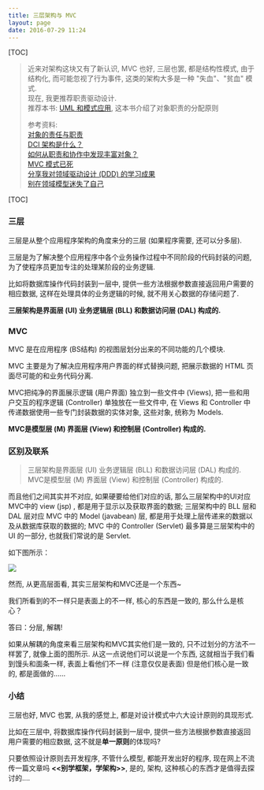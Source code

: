 ```yaml
---
title: 三层架构与 MVC
layout: page
date: 2016-07-29 11:24
---
```


[TOC]

> 近来对架构这块又有了新认识, MVC 也好, 三层也罢, 都是结构性模式, 由于结构化, 而可能忽视了行为事件, 这类的架构大多是一种 "失血"、"贫血" 模式.<br>
> 现在, 我更推荐职责驱动设计.<br>
> 推荐本书: [UML 和模式应用](https://share.weiyun.com/ffebfff0ea72831e6d0a96905f359d06), 这本书介绍了对象职责的分配原则<br>
>
> 参考资料:<br>
> [对象的责任与职责](http://www.jdon.com/38045)<br>
> [DCI 架构是什么？](http://www.jdon.com/37976)<br>
> [如何从职责和协作中发现丰富对象？](http://www.jdon.com/38071)<br>
> [MVC 模式已死](http://www.jdon.com/38448)<br>
> [分享我对领域驱动设计 (DDD) 的学习成果](http://kb.cnblogs.com/page/117717/)<br>
> [别在领域模型迷失了自己](http://www.cnblogs.com/tsoukw/archive/2007/09/28/908983.html)

[TOC]

### 三层
三层是从整个应用程序架构的角度来分的三层 (如果程序需要, 还可以分多层).

三层是为了解决整个应用程序中各个业务操作过程中不同阶段的代码封装的问题, 为了使程序员更加专注的处理某阶段的业务逻辑.

比如将数据库操作代码封装到一层中, 提供一些方法根据参数直接返回用户需要的相应数据, 这样在处理具体的业务逻辑的时候, 就不用关心数据的存储问题了.

**三层架构是界面层 (UI) 业务逻辑层 (BLL) 和数据访问层 (DAL) 构成的.**

### MVC
MVC 是在应用程序 (BS结构) 的视图层划分出来的不同功能的几个模块.

MVC 主要是为了解决应用程序用户界面的样式替换问题, 把展示数据的 HTML 页面尽可能的和业务代码分离.

MVC把纯净的界面展示逻辑 (用户界面) 独立到一些文件中 (Views), 把一些和用户交互的程序逻辑 (Controller) 单独放在一些文件中, 在 Views 和 Controller 中传递数据使用一些专门封装数据的实体对象, 这些对象, 统称为 Models.

**MVC是模型层 (M) 界面层 (View) 和控制层 (Controller) 构成的.**

### 区别及联系
> 三层架构是界面层 (UI) 业务逻辑层 (BLL) 和数据访问层 (DAL) 构成的.<br>
> MVC是模型层 (M) 界面层 (View) 和控制层 (Controller) 构成的.

而且他们之间其实并不对应, 如果硬要给他们对应的话, 那么三层架构中的UI对应MVC中的 view (jsp) , 都是用于显示以及获取界面的数据; 三层架构中的 BLL 层和 DAL 层对应 MVC 中的 Model (javabean) 层, 都是用于处理上层传递来的数据以及从数据库获取的数据的; MVC 中的 Controller (Servlet) 最多算是三层架构中的 UI 的一部分, 也就我们常说的是 Servlet.

如下图所示：

![](http://i65.tinypic.com/2af0nyd.jpg)

然而, 从更高层面看, 其实三层架构和MVC还是一个东西~

我们所看到的不一样只是表面上的不一样, 核心的东西是一致的, 那么什么是核心？

答曰：分层, 解耦!

如果从解耦的角度来看三层架构和MVC其实他们是一致的, 只不过划分的方法不一样罢了, 就像上面的图所示. 从这一点说他们可以说是一个东西, 这就相当于我们看到馒头和面条一样, 表面上看他们不一样 (注意仅仅是表面) 但是他们核心是一致的, 都是面做的……

### 小结
三层也好, MVC 也罢, 从我的感觉上, 都是对设计模式中六大设计原则的具现形式.

比如在三层中, 将数据库操作代码封装到一层中, 提供一些方法根据参数直接返回用户需要的相应数据, 这不就是**单一原则**的体现吗?

只要依照设计原则去开发程序, 不管什么模型, 都能开发出好的程序, 现在网上不流传一篇文章吗 **<<别学框架，学架构\>\>**, 是的, 架构, 这种核心的东西才是值得去探讨的....
